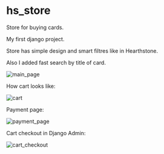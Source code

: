 # hs_store
Store for buying cards.

My first django project.

Store has simple design and smart filtres like in Hearthstone. 

Also I added fast search by title of card.

![main_page](https://imgur.com/599fqSV.png)

How cart looks like:

![cart](https://imgur.com/dUTpqNK.png)

Payment page:

![payment_page](https://imgur.com/SkqkEI5.png)

Cart checkout in Django Admin:

![cart_checkout](https://imgur.com/rksGxvo.png)
